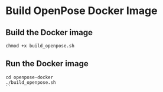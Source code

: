 # Build OpenPose Docker Image

## Build the Docker image

```
chmod +x build_openpose.sh
```

## Run the Docker image
```
cd openpose-docker
./build_openpose.sh
``